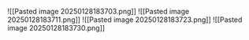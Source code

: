 ![[Pasted image 20250128183703.png]]
![[Pasted image 20250128183711.png]]
![[Pasted image 20250128183723.png]]
![[Pasted image 20250128183730.png]]